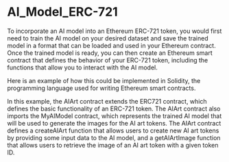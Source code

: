 # AI_Model_ERC-721

To incorporate an AI model into an Ethereum ERC-721 token, you would first need to train the AI model on your desired dataset and save the trained model in a format that can be loaded and used in your Ethereum contract. Once the trained model is ready, you can then create an Ethereum smart contract that defines the behavior of your ERC-721 token, including the functions that allow you to interact with the AI model.

Here is an example of how this could be implemented in Solidity, the programming language used for writing Ethereum smart contracts.

In this example, the AIArt contract extends the ERC721 contract, which defines the basic functionality of an ERC-721 token. The AIArt contract also imports the MyAIModel contract, which represents the trained AI model that will be used to generate the images for the AI art tokens. The AIArt contract defines a createAIArt function that allows users to create new AI art tokens by providing some input data to the AI model, and a getAIArtImage function that allows users to retrieve the image of an AI art token with a given token ID.
